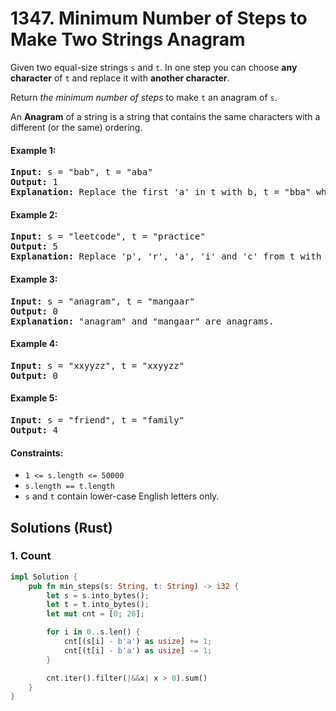 # 1347. Minimum Number of Steps to Make Two Strings Anagram
Given two equal-size strings `s` and `t`. In one step you can choose **any character** of `t` and replace it with **another character**.

Return *the minimum number of steps* to make `t` an anagram of `s`.

An **Anagram** of a string is a string that contains the same characters with a different (or the same) ordering.

#### Example 1:
<pre>
<b>Input:</b> s = "bab", t = "aba"
<b>Output:</b> 1
<b>Explanation:</b> Replace the first 'a' in t with b, t = "bba" which is anagram of s.
</pre>

#### Example 2:
<pre>
<b>Input:</b> s = "leetcode", t = "practice"
<b>Output:</b> 5
<b>Explanation:</b> Replace 'p', 'r', 'a', 'i' and 'c' from t with proper characters to make t anagram of s.
</pre>

#### Example 3:
<pre>
<b>Input:</b> s = "anagram", t = "mangaar"
<b>Output:</b> 0
<b>Explanation:</b> "anagram" and "mangaar" are anagrams.
</pre>

#### Example 4:
<pre>
<b>Input:</b> s = "xxyyzz", t = "xxyyzz"
<b>Output:</b> 0
</pre>

#### Example 5:
<pre>
<b>Input:</b> s = "friend", t = "family"
<b>Output:</b> 4
</pre>

#### Constraints:
* `1 <= s.length <= 50000`
* `s.length == t.length`
* `s` and `t` contain lower-case English letters only.

## Solutions (Rust)

### 1. Count
```Rust
impl Solution {
    pub fn min_steps(s: String, t: String) -> i32 {
        let s = s.into_bytes();
        let t = t.into_bytes();
        let mut cnt = [0; 26];

        for i in 0..s.len() {
            cnt[(s[i] - b'a') as usize] += 1;
            cnt[(t[i] - b'a') as usize] -= 1;
        }

        cnt.iter().filter(|&&x| x > 0).sum()
    }
}
```
